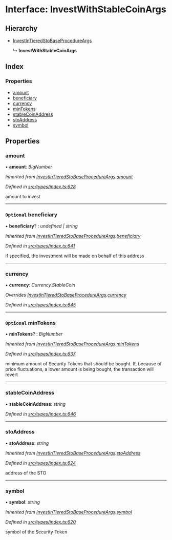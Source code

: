 # Interface: InvestWithStableCoinArgs

## Hierarchy

* [InvestInTieredStoBaseProcedureArgs](_types_index_.investintieredstobaseprocedureargs.md)

  ↳ **InvestWithStableCoinArgs**

## Index

### Properties

* [amount](_types_index_.investwithstablecoinargs.md#amount)
* [beneficiary](_types_index_.investwithstablecoinargs.md#optional-beneficiary)
* [currency](_types_index_.investwithstablecoinargs.md#currency)
* [minTokens](_types_index_.investwithstablecoinargs.md#optional-mintokens)
* [stableCoinAddress](_types_index_.investwithstablecoinargs.md#stablecoinaddress)
* [stoAddress](_types_index_.investwithstablecoinargs.md#stoaddress)
* [symbol](_types_index_.investwithstablecoinargs.md#symbol)

## Properties

###  amount

• **amount**: *BigNumber*

*Inherited from [InvestInTieredStoBaseProcedureArgs](_types_index_.investintieredstobaseprocedureargs.md).[amount](_types_index_.investintieredstobaseprocedureargs.md#amount)*

*Defined in [src/types/index.ts:628](https://github.com/PolymathNetwork/polymath-sdk/blob/454d285/src/types/index.ts#L628)*

amount to invest

___

### `Optional` beneficiary

• **beneficiary**? : *undefined | string*

*Inherited from [InvestInTieredStoBaseProcedureArgs](_types_index_.investintieredstobaseprocedureargs.md).[beneficiary](_types_index_.investintieredstobaseprocedureargs.md#optional-beneficiary)*

*Defined in [src/types/index.ts:641](https://github.com/PolymathNetwork/polymath-sdk/blob/454d285/src/types/index.ts#L641)*

if specified, the investment will be made on behalf of this address

___

###  currency

• **currency**: *Currency.StableCoin*

*Overrides [InvestInTieredStoBaseProcedureArgs](_types_index_.investintieredstobaseprocedureargs.md).[currency](_types_index_.investintieredstobaseprocedureargs.md#currency)*

*Defined in [src/types/index.ts:645](https://github.com/PolymathNetwork/polymath-sdk/blob/454d285/src/types/index.ts#L645)*

___

### `Optional` minTokens

• **minTokens**? : *BigNumber*

*Inherited from [InvestInTieredStoBaseProcedureArgs](_types_index_.investintieredstobaseprocedureargs.md).[minTokens](_types_index_.investintieredstobaseprocedureargs.md#optional-mintokens)*

*Defined in [src/types/index.ts:637](https://github.com/PolymathNetwork/polymath-sdk/blob/454d285/src/types/index.ts#L637)*

minimum amount of Security Tokens that should be bought.
If, because of price fluctuations, a lower amount is being bought, the transaction will revert

___

###  stableCoinAddress

• **stableCoinAddress**: *string*

*Defined in [src/types/index.ts:646](https://github.com/PolymathNetwork/polymath-sdk/blob/454d285/src/types/index.ts#L646)*

___

###  stoAddress

• **stoAddress**: *string*

*Inherited from [InvestInTieredStoBaseProcedureArgs](_types_index_.investintieredstobaseprocedureargs.md).[stoAddress](_types_index_.investintieredstobaseprocedureargs.md#stoaddress)*

*Defined in [src/types/index.ts:624](https://github.com/PolymathNetwork/polymath-sdk/blob/454d285/src/types/index.ts#L624)*

address of the STO

___

###  symbol

• **symbol**: *string*

*Inherited from [InvestInTieredStoBaseProcedureArgs](_types_index_.investintieredstobaseprocedureargs.md).[symbol](_types_index_.investintieredstobaseprocedureargs.md#symbol)*

*Defined in [src/types/index.ts:620](https://github.com/PolymathNetwork/polymath-sdk/blob/454d285/src/types/index.ts#L620)*

symbol of the Security Token
